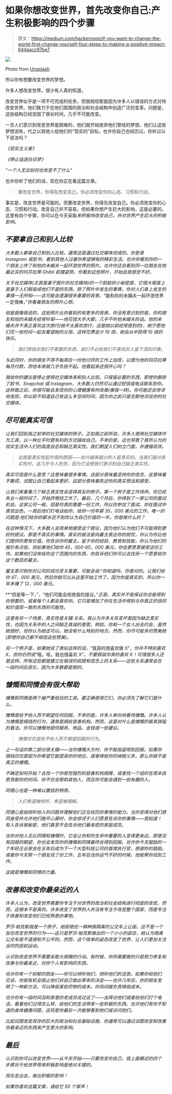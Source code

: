 # 如果你想改变世界，首先改变你自己:产生积极影响的四个步骤

> 原文：<https://medium.com/hackernoon/if-you-want-to-change-the-world-first-change-yourself-four-steps-to-making-a-positive-impact-644aacc97be7>

![](img/53a3b742ba41d512772737e98e46ba5a.png)

Photo from [Unsplash](http://www.unsplash.com)

所以你有想要改变世界的梦想。

许多人想改变世界。很少有人真的知道。

改变世界似乎是一项不可完成的任务，但我相信那是因为许多人以错误的方式对待改变世界。他们致力于在他们周围的政治和社会结构中创造广泛的变革。问题是，这些结构已经坚固了很长时间，几乎不可能改变。

一旦人们意识到改变世界是困难的，他们就开始放弃他们曾经的梦想。他们让这些梦想消失，代之以其他人给他们的“现实的”目标。也许你自己也经历过。你听过以下说法吗？

*《现实主义者》*

*《停止追逐白日梦》*

*“一个人无论如何也改变不了什么”*

也许你听了他们的话，现在你正在看这篇文章。

> 要改变世界，你得先改变自己。你必须改变你的心态、习惯和行动。

事实是，改变世界是可能的。但要改变世界，你得先改变自己。你必须改变你的心态、习惯和行动。改变自己并不容易，但如果你想产生巨大的影响，这是必要的。这里有四个步骤，你可以在今天采取*来积极地改变自己，并对世界产生巨大的积极影响。*

## *不要拿自己和别人比较*

*大多数人都拿自己和别人比较。通常这是通过社交媒体完成的。你登录 Instagram 或脸书，看到其他人过着你希望拥有的精彩生活。也许你看到你的一个朋友上传了和他的未婚夫一起环游世界的照片。也许你还会看到同一位朋友在他最近买的玛莎拉蒂 Ghibli 前摆姿势。你看到这些照片，开始自我感觉不好。*

*关于社交媒体(尤其是基于图片的社交媒体)的一个肮脏的小秘密是，它很大程度上是基于人们假装成他们不是的东西。除了照片中发生的事情，你对人们身上发生的事情一无所知——这可能会遗漏很多重要的背景。*“能和你的未婚夫一起环游世界一定很棒，”*你看着朋友的照片心想。*

*但是就像我说的，这些照片比你看到的有更多的背景。你没有意识到的是，你的朋友和他的未婚夫经常吵架——他花钱大手大脚，几乎不听他未婚夫的话。他的未婚夫并不真正喜欢这次旅行(她不太喜欢旅行，这是她以前经常提到的)，她宁愿他们花一些时间一起去看望她的父母。这样花费会少 10 倍，她会从中获得 10 倍的快乐。*

> *我们用钱买我们不需要的东西，我们不必给我们不喜欢的人留下深刻印象。*

*与此同时，你的朋友不得不每周在一份他讨厌的工作上加班，以便为他的玛莎拉蒂每月付款，而他本来就几乎负担不起。他看起来还很开心吗？*

*我给你的建议是停止使用社交媒体来和别人比较。只保留必要的东西。即使你删除了脸书、Snapchat 或 Instagram，大多数人仍然可以通过短信或电话联系到你。这样做之后，你很可能会发现你的心理健康有所改善(像我一样)。你可能还会惊讶地发现，你以前不知道自己有这么多空闲时间，因为你之前只是无聊地浏览你的社交媒体。*

## *尽可能真实可信*

*让我们回到我之前举的社交媒体的例子。正如我之前所说，许多人使用社交媒体作为工具，以一种比平时更有利的方式描绘自己。不幸的是，这也导致了我所认为的现实生活中人们的高度自恋和缺乏真实性。我们期望人们树立门面，并遵循现状。*

> *这就是真实性起作用的原因——如今越来越少的人是真实的。当我们面对真实性时，这几乎令人吃惊，因为它迫使我们意识到自己缺乏真实性。*

*真实可信是什么意思？这意味着很多事情。这部分意味着坚持你的信念，这意味着不撒谎，试图让自己看起来更好，这部分意味着陈述你的真实想法和感受。*

*让我们来看看几个缺乏真实性会适得其反的例子。第一个例子是工作场所。你已经失业一段时间了，开始厌倦找工作了。最后，几个月后，你得到了一家公司的面试机会。这家公司一般，但是你真的需要一份工作，所以你参加了面试。你在面试中表现出色，一周后他们打电话给你，给你一份年薪 35，000 美元的工作。唯一的问题是:他们给你的薪水还不到你认为自己价值的一半。你是做什么的？*

*在这种情况下，大多数人会简单地接受这个提议，因为他们认为他们不可能得到更好的提议。那是不真实的事情。真实的做法是向雇主表达你的担忧，你认为你比他们提供的更有价值。你告诉你的雇主，鉴于你的经验、教育和技能，你认为他们的报价有点低，但如果他们给你 45，000-65，000 美元，你会更愿意接受这份工作。如果他们没有给你这个范围内的东西，你告诉他们你可以去找另一个愿意给你这个数目的雇主。*

*雇主意识到你对公司的成功至关重要，可能会说:“你知道吗，你是对的。让我们给你 47，000 美元，然后你就可以从这里开始工作了。因为你是真实的，所以你一年多赚了 12，000 美元。*

**“但是等一下，”*，*“他们可能会拒绝我的提议。”*正是。真实并不能保证你总能得到你想要的，或者每个人都会喜欢你。它只是增加了你在生活中得到与你真正的信仰和价值观一致的东西的可能性。*

*这里有另一个场景，真实性是关键:关系。我认为许多关系变坏是因为缺乏真实性，也因为关系中的人之间缺乏真诚的意愿。例如，你和一个女人出去约会，虽然她很好，但你认为她还可以。她没有什么特别的地方。然而，你尽可能多的赞美她(即使你自己都不相信这些赞美)。*

*另一个例子是，如果她说了类似这样的话，*“我真的很喜欢做 X”，*你并不特别喜欢 X，但你仍然说*“哦，哇，我也很喜欢 X”*。不要假装你真的喜欢 X！可惜很多人还是这样。所有这些都是建立在错误的前提和信念上的关系——这些关系通常会在一段时间后恶化，因为大多数都是假的。*

## *慷慨和同情会有很大帮助*

*慷慨和同情是两个被严重低估的工具。要正确使用它们，你必须先了解它们是什么。*

*慷慨是给予他人而不期望任何回报。不幸的是，许多人单向地看待慷慨。许多人认为慷慨是捐钱的行为，通常是捐给慈善机构。然而，这是对什么是慷慨的极其狭隘的看法。你可以慷慨地提供服务、物品、金钱或一些建议。*

> *慷慨仅仅是给予他人而不期望回报的行为。*

*上一句话的第二部分很关键——当你慷慨大方时，你不能指望得到回报。如果你捐钱仅仅是因为你希望它能提高你的地位，或者降低你的纳税义务，那么你就不是真正的慷慨。*

*不确定如何开始？去找一个你感觉强烈的慈善机构捐赠，或者找一个组织在周末自愿贡献你的时间。你不仅会帮助其他人，而且你可能会遇到一些有趣的人。*

*同理心也是一种难以置信的特质。*

> *人们希望被倾听，希望被理解。*

*同理心是指倾听他人的问题并理解他们正在经历的事情的能力。当你变得对他们感同身受并允许他们敞开心扉时，你会惊讶于人们愿意告诉你的事情——我知道！有人告诉我秘密，他们甚至不会告诉他们最亲密的家庭成员。*

*当你对他人无比同情和慷慨时，它会让你和你生命中重要的人变得更亲近。即使没有回报的期望，你也会发现你的慷慨和同情最终会得到回报。也许你今天鼓励的一个年轻企业家会在五年后成为下一个大型科技公司的首席执行官，感谢你的鼓励。或者你今天帮一个朋友找了份工作，五年后当你运气不好的时候，他能帮你找到工作。*

*这就是慷慨和同情的力量。*

## *改善和改变你最亲近的人*

*许多人认为，改变世界需要你专注于对世界的政治和社会结构进行彻底的改变。然而，这根本不是真的。许多改变了世界的人并没有专注于改变整个国家，而是专注于改善和改变他们已经熟悉的事物。*

*罗莎·帕克斯就是一个例子，她拒绝在一辆种族隔离的公交车上让座。这不是一个旨在改变世界的行为——这只是罗莎·帕克斯做出的一个小小的姿态，她认为隔离公交车是不道德和不公平的。然而，这个简单的姿态改变了世界，让人们更加关注当时的民权运动。*

*认识到改变世界不需要采取大规模的行动。有时候，你所需要做的只是努力修复和改善与你最亲近、对你个人有影响的东西。*

*也许你有一个抑郁的朋友——你可以倾听他们，倾听他们的沮丧。如果你和他们交谈，你就有机会阻止他们对自己做出草率的决定——也许几年后，你的朋友发明了一种新方法，可以降低某些药物的成本。你将间接负责降低成本。*

*也许你有一段时间没和家里的老成员说过话了——去拜访他们或者给他们打个电话，看看他们过得怎么样，给他们的生活带来一些积极的东西。也许他们有你不知道的身体健康问题，这将是你最后一次能够看到他们或访问他们。*

*比起试图改变现存的巨大的政治和社会基础设施，你通常可以通过试图改变和改善你最亲近的东西来产生更大的影响。*

## *最后*

*认识到你可以改变世界——从今天开始——只要改变你自己。我上面概述的四个步骤对于给世界带来积极影响是绝对关键的。*

*现在走出去，做出积极的影响！*

*如果你喜欢这篇文章，请给它 50 个掌声！*